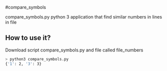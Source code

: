 #compare_symbols

compare_symbols.py python 3 application that find similar numbers in lines in file

## How to use it?
Download script compare_symbols.py and file called file_numbers

```bash
> python3 compare_symbols.py
{'1': 2, '3': 3}
```
